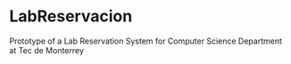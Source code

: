 # LabReservacion
Prototype of a Lab Reservation System for Computer Science Department at Tec de Monterrey
